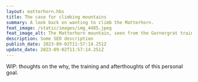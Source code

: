 ```yaml
---
layout: matterhorn.hbs
title: The case for climbing mountains
summary: A look back on wanting to climb the Matterhorn.
feat_image: /static/images/img_4485.jpeg
feat_image_alt: The Matterhorn mountain, seen from the Gornergrat train.
description: Some SEO description
publish_date: 2023-09-02T11:57:14.251Z
update_date: 2023-09-02T11:57:14.251Z
---
```

WIP: thoughts on the why, the training and afterthoughts of this personal goal.
